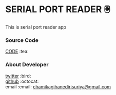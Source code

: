 # SERIAL PORT READER :trackball:
This is serial port reader app 
<h3>Source Code</h3>

[CODE](src/sensorreader/SerialPortRead.form) \:tea:

<h3>About Developer</h3>

[twitter](https://twitter.com/Chamika_gihan_) \:bird: <br>
[github](https://github.com/TrakaWhyyy) \:octocat: <br>
email \:email: chamikagihanedirisuriya@gmail.com <br>

